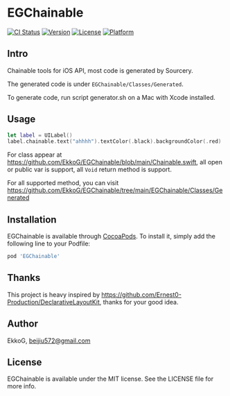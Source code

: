 # EGChainable

[![CI Status](https://img.shields.io/travis/3138493/EGChainable.svg?style=flat)](https://travis-ci.org/3138493/EGChainable)
[![Version](https://img.shields.io/cocoapods/v/EGChainable.svg?style=flat)](https://cocoapods.org/pods/EGChainable)
[![License](https://img.shields.io/cocoapods/l/EGChainable.svg?style=flat)](https://cocoapods.org/pods/EGChainable)
[![Platform](https://img.shields.io/cocoapods/p/EGChainable.svg?style=flat)](https://cocoapods.org/pods/EGChainable)

## Intro

Chainable tools for iOS API, most code is generated by Sourcery.

The generated code is under `EGChainable/Classes/Generated`.

To generate code, run script generator.sh on a Mac with Xcode installed.

## Usage

```swift
let label = UILabel()
label.chainable.text("ahhhh").textColor(.black).backgroundColor(.red)
```

For class appear at <https://github.com/EkkoG/EGChainable/blob/main/Chainable.swift>, all open or public var is support, all `Void` return method is support.

For all supported method, you can visit <https://github.com/EkkoG/EGChainable/tree/main/EGChainable/Classes/Generated>

## Installation

EGChainable is available through [CocoaPods](https://cocoapods.org). To install
it, simply add the following line to your Podfile:

```ruby
pod 'EGChainable'
```

## Thanks

This project is heavy inspired by <https://github.com/Ernest0-Production/DeclarativeLayoutKit>, thanks for your good idea.

## Author

EkkoG, beijiu572@gmail.com

## License

EGChainable is available under the MIT license. See the LICENSE file for more info.
